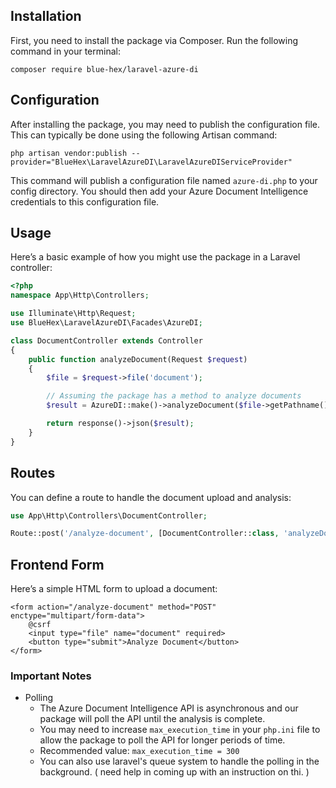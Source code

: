 ## Installation
First, you need to install the package via Composer. Run the following command in your terminal:

`composer require blue-hex/laravel-azure-di`

## Configuration
After installing the package, you may need to publish the configuration file. This can typically be done using the following Artisan command:

`php artisan vendor:publish --provider="BlueHex\LaravelAzureDI\LaravelAzureDIServiceProvider"`

This command will publish a configuration file named `azure-di.php` to your config directory. You should then add your Azure Document Intelligence credentials to this configuration file.

## Usage
Here’s a basic example of how you might use the package in a Laravel controller:

```php
<?php
namespace App\Http\Controllers;

use Illuminate\Http\Request;
use BlueHex\LaravelAzureDI\Facades\AzureDI;

class DocumentController extends Controller
{
    public function analyzeDocument(Request $request)
    {
        $file = $request->file('document');

        // Assuming the package has a method to analyze documents
        $result = AzureDI::make()->analyzeDocument($file->getPathname());

        return response()->json($result);
    }
}
```
## Routes
You can define a route to handle the document upload and analysis:

```php
use App\Http\Controllers\DocumentController;

Route::post('/analyze-document', [DocumentController::class, 'analyzeDocument']);

```

## Frontend Form
Here’s a simple HTML form to upload a document:

```
<form action="/analyze-document" method="POST" enctype="multipart/form-data">
    @csrf
    <input type="file" name="document" required>
    <button type="submit">Analyze Document</button>
</form>
```
### Important Notes
- Polling
  - The Azure Document Intelligence API is asynchronous and our package will poll the API until the analysis is complete.
  - You may need to increase `max_execution_time` in your `php.ini` file to allow the package to poll the API for longer periods of time.
  - Recommended value: `max_execution_time = 300`
  - You can also use laravel's queue system to handle the polling in the background. ( need help in coming up with an instruction on thi. )
